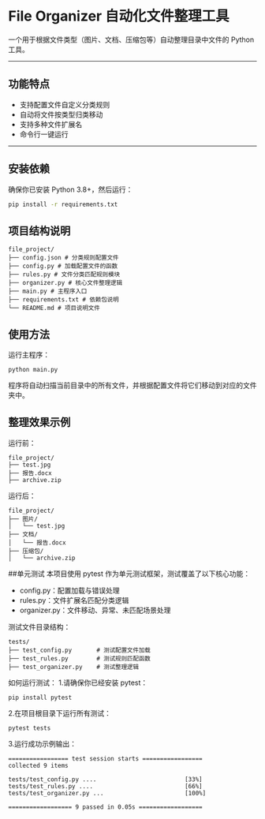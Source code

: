 # File Organizer 自动化文件整理工具

一个用于根据文件类型（图片、文档、压缩包等）自动整理目录中文件的 Python 工具。

---

## 功能特点

- 支持配置文件自定义分类规则
- 自动将文件按类型归类移动
- 支持多种文件扩展名
- 命令行一键运行

---

## 安装依赖

确保你已安装 Python 3.8+，然后运行：

```bash
pip install -r requirements.txt
```

## 项目结构说明
```
file_project/
├── config.json # 分类规则配置文件
├── config.py # 加载配置文件的函数
├── rules.py # 文件分类匹配规则模块
├── organizer.py # 核心文件整理逻辑
├── main.py # 主程序入口
├── requirements.txt # 依赖包说明
└── README.md # 项目说明文件
```

## 使用方法
运行主程序：
```
python main.py
```
程序将自动扫描当前目录中的所有文件，并根据配置文件将它们移动到对应的文件夹中。

## 整理效果示例
运行前：
```
file_project/
├── test.jpg
├── 报告.docx
├── archive.zip
```
运行后：
```
file_project/
├── 图片/
│   └── test.jpg
├── 文档/
│   └── 报告.docx
├── 压缩包/
│   └── archive.zip
```

##单元测试
本项目使用 pytest 作为单元测试框架，测试覆盖了以下核心功能：
- config.py：配置加载与错误处理
- rules.py：文件扩展名匹配分类逻辑
- organizer.py：文件移动、异常、未匹配场景处理

测试文件目录结构：
```
tests/
├── test_config.py       # 测试配置文件加载
├── test_rules.py        # 测试规则匹配函数
├── test_organizer.py    # 测试整理逻辑
```

如何运行测试：
1.请确保你已经安装 pytest：
```
pip install pytest
```
2.在项目根目录下运行所有测试：
```
pytest tests
```
3.运行成功示例输出：
```
================= test session starts =================
collected 9 items

tests/test_config.py ....                         [33%]
tests/test_rules.py ....                          [66%]
tests/test_organizer.py ...                       [100%]

================== 9 passed in 0.05s ==================
```

